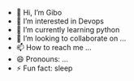- 👋 Hi, I’m Gibo
- 👀 I’m interested in Devops
- 🌱 I’m currently learning python
- 💞️ I’m looking to collaborate on ...
- 📫 How to reach me ...
- 😄 Pronouns: ...
- ⚡ Fun fact: sleep

<!---
giborambo/giborambo is a ✨ special ✨ repository because its `README.md` (this file) appears on your GitHub profile.
You can click the Preview link to take a look at your changes.
--->
